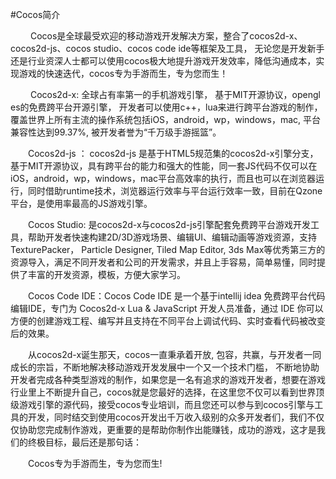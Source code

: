 #Cocos简介

   &emsp;&emsp; Cocos是全球最受欢迎的移动游戏开发解决方案，整合了cocos2d-x、cocos2d-js、cocos studio、cocos code ide等框架及工具， 无论您是开发新手还是行业资深人士都可以使用cocos极大地提升游戏开发效率，降低沟通成本，实现游戏的快速迭代，cocos专为手游而生，专为您而生！

   &emsp;&emsp; Cocos2d-x: 全球占有率第一的手机游戏引擎， 基于MIT开源协议，opengl es的免费跨平台开源引擎， 开发者可以使用c++，lua来进行跨平台游戏的制作，覆盖世界上所有主流的操作系统包括iOS，android，wp，windows，mac, 平台兼容性达到99.37%, 被开发者誉为“千万级手游摇篮”。  
  
   &emsp;&emsp;Cocos2d-js ： cocos2d-js 是基于HTML5规范集的cocos2d-x引擎分支，基于MIT开源协议，具有跨平台的能力和强大的性能，同一套JS代码不仅可以在iOS，android，wp，windows，mac平台高效率的执行，而且也可以在浏览器运行，同时借助runtime技术，浏览器运行效率与平台运行效率一致，目前在Qzone平台，是使用率最高的JS游戏引擎。

   &emsp;&emsp;Cocos Studio: 是cocos2d-x与cocos2d-js引擎配套免费跨平台游戏开发工具，帮助开发者快速构建2D/3D游戏场景、编辑UI、编辑动画等游戏资源，支持TexturePacker， Particle Designer, Tiled Map Editor, 3ds Max等优秀第三方的资源导入，满足不同开发者和公司的开发需求，并且上手容易，简单易懂，同时提供了丰富的开发资源，模板，方便大家学习。

   &emsp;&emsp;Cocos Code IDE：Cocos Code IDE 是一个基于intellij idea 免费跨平台代码编辑IDE，专门为 Cocos2d-x Lua & JavaScript 开发人员准备，通过 IDE 你可以方便的创建游戏工程、编写并且支持在不同平台上调试代码、实时查看代码被改变后的效果。

   &emsp;&emsp;从cocos2d-x诞生那天，cocos一直秉承着开放, 包容，共赢，与开发者一同成长的宗旨，不断地解决移动游戏开发发展中一个又一个技术门槛， 不断地协助开发者完成各种类型游戏的制作，如果您是一名有追求的游戏开发者，想要在游戏行业里上不断提升自己，cocos就是您最好的选择，在这里您不仅可以看到世界顶级游戏引擎的源代码，接受cocos专业培训，而且您还可以参与到cocos引擎与工具的开发，同时结交到使用cocos开发出千万收入级别的众多开发者们，我们不仅仅协助您完成制作游戏，更重要的是帮助你制作出能赚钱，成功的游戏，这才是我们的终极目标，最后还是那句话：
  
   &emsp;&emsp;Cocos专为手游而生，专为您而生!








